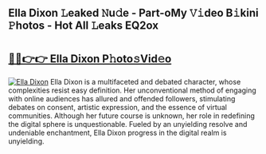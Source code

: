## Ella Dixon 𝙻eaked 𝙽u𝚍e - Part-oMy 𝚅𝚒deo B𝚒kini 𝙿hotos - Hot All 𝙻eaks EQ2ox

# <h2><a href="http://ld2rhx1.urlbe.top/?page=Ella+Dixon">🔗🔗👉👉 Ella Dixon P𝚑oto𝚜Vid𝚎o</a></h2>

[![Ella Dixon](https://i.imgur.com/eBuTRDB.gif)](http://ld2rhx1.urlbe.top/?page=Ella+Dixon)
Ella Dixon is a multifaceted and debated character, whose complexities resist easy definition. Her unconventional method of engaging with online audiences has allured and offended followers, stimulating debates on consent, artistic expression, and the essence of virtual communities. Although her future course is unknown, her role in redefining the digital sphere is unquestionable. Fueled by an unyielding resolve and undeniable enchantment, Ella Dixon progress in the digital realm is unyielding.
